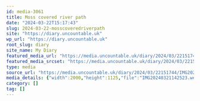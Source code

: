 ```yaml
---
id: media-3061
title: Moss covered river path
date: "2024-03-22T15:17:43"
slug: 2024-03-22-mosscoveredriverpath
site: "https://diary.uncountable.uk"
wp_url: "https://diary.uncountable.uk"
root_slug: diary
site_name: My Diary
featured_media_url: "https://media.uncountable.uk/diary/2024/03/22151744/IMG20240321142523.webp"
featured_media_srcset: "https://media.uncountable.uk/diary/2024/03/22151744/IMG20240321142523-300x169.webp 300w, https://media.uncountable.uk/diary/2024/03/22151744/IMG20240321142523-1024x576.webp 1024w, https://media.uncountable.uk/diary/2024/03/22151744/IMG20240321142523-150x150.webp 150w, https://media.uncountable.uk/diary/2024/03/22151744/IMG20240321142523-640x360.webp 640w, https://media.uncountable.uk/diary/2024/03/22151744/IMG20240321142523.webp 2000w"
type: media
source_url: "https://media.uncountable.uk/diary/2024/03/22151744/IMG20240321142523.webp"
media_details: {"width":2000,"height":1125,"file":"IMG20240321142523.webp","filesize":197786,"sizes":{"medium":{"file":"IMG20240321142523-300x169.webp","width":300,"height":169,"filesize":19738,"mime_type":"image/webp","source_url":"https://media.uncountable.uk/diary/2024/03/22151744/IMG20240321142523-300x169.webp"},"large":{"file":"IMG20240321142523-1024x576.webp","width":1024,"height":576,"filesize":220042,"mime_type":"image/webp","source_url":"https://media.uncountable.uk/diary/2024/03/22151744/IMG20240321142523-1024x576.webp"},"thumbnail":{"file":"IMG20240321142523-150x150.webp","width":150,"height":150,"filesize":8834,"mime_type":"image/webp","source_url":"https://media.uncountable.uk/diary/2024/03/22151744/IMG20240321142523-150x150.webp"},"mobwidth":{"file":"IMG20240321142523-640x360.webp","width":640,"height":360,"filesize":87852,"mime_type":"image/webp","source_url":"https://media.uncountable.uk/diary/2024/03/22151744/IMG20240321142523-640x360.webp"},"full":{"file":"IMG20240321142523.webp","width":2000,"height":1125,"mime_type":"image/webp","source_url":"https://media.uncountable.uk/diary/2024/03/22151744/IMG20240321142523.webp"}},"image_meta":{"aperture":"0","credit":"","camera":"","caption":"","created_timestamp":"0","copyright":"","focal_length":"0","iso":"0","shutter_speed":"0","title":"","orientation":"0","keywords":[]}}
category: []
tag: []
---
```



